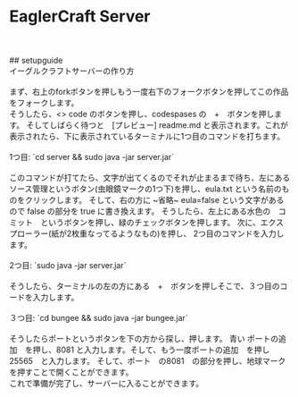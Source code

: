 # EaglerCraft Server

<br>
<br>
## setupguide
<br>
イーグルクラフトサーバーの作り方
<br>
<br>
まず、右上のforkボタンを押しもう一度右下のフォークボタンを押してこの作品をフォークします。<br>
そうしたら、<> code のボタンを押し、codespases の　+　ボタンを押します。
そしてしばらく待つと　[プレビュー] readme.md と表示されます。これが表示されたら、下に表示されているターミナルに1つ目のコマンドを打ちます。
<br>
<br>
1つ目: `cd server && sudo java -jar server.jar`
<br>
<br>
このコマンドが打てたら、文字が出てくるのでそれが止まるまで待ち、左にあるソース管理というボタン(虫眼鏡マークの1つ下)を押し、eula.txt という名前のものをクリックします。
そして、右の方に ~省略~ eula=false という文字があるので false の部分を true に書き換えます。
そうしたら、左上にある水色の　コミット　というボタンを押し、緑のチェックボタンを押します。
次に、エクスプローラー(紙が2枚重なってるようなもの)を押し、
2つ目のコマンドを入力します。
<br>
<br>
2つ目: `sudo java -jar server.jar`
<br>
<br>
そうしたら、ターミナルの左の方にある　+　ボタンを押しそこで、３つ目のコードを入力します。
<br>
<br>
３つ目: `cd bungee && sudo java -jar bungee.jar`
<br>
<br>
そうしたらポートというボタンを下の方から探し、押します。
青い ポートの追加　を押し、8081 と入力します。そして、もう一度ポートの追加　を押し25565　と入力します。
そして、ポート　の8081　の部分を押し、地球マークを押すことで開くことができます。
<br>
これで準備が完了し、サーバーに入ることができます。
